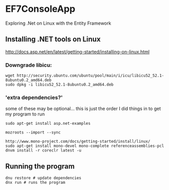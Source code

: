 # EF7ConsoleApp
Exploring .Net on Linux with the Entity Framework

## Installing .NET tools on Linux
http://docs.asp.net/en/latest/getting-started/installing-on-linux.html

### Downgrade libicu:
```
wget http://security.ubuntu.com/ubuntu/pool/main/i/icu/libicu52_52.1-8ubuntu0.2_amd64.deb
sudo dpkg -i libicu52_52.1-8ubuntu0.2_amd64.deb
```

### 'extra dependencies?'

some of these may be optional... this is just the order I did things in to get my program to run

```
sudo apt-get install asp.net-examples

mozroots --import --sync

http://www.mono-project.com/docs/getting-started/install/linux/
sudo apt-get install mono-devel mono-complete referenceassemblies-pcl
dnvm install -r coreclr latest -u
```

## Running the program

```
dnu restore # update dependencies
dnx run # runs the program
```
